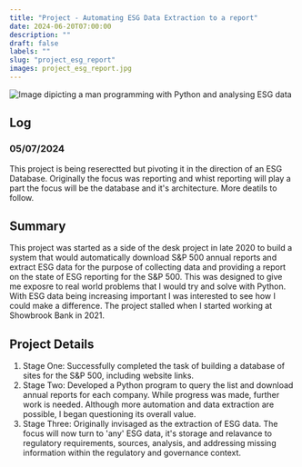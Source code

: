 ```yaml
---
title: "Project - Automating ESG Data Extraction to a report"
date: 2024-06-20T07:00:00
description: ""
draft: false
labels: ""
slug: "project_esg_report"
images: project_esg_report.jpg
---
```

<!-- {{< figure src="../../images/python_esg.jpg" title="An elephant at sunset" >}} -->

<p><img class="preview" src="../../images/python_esg.jpg" alt="Image dipicting a man programming with Python and analysing ESG data"></p>

## Log

 ### <span class="date">05/07/2024</span>
 
 This project is being reserectted but pivoting it in the direction of an ESG Database. Originally the focus was reporting and whist reporting will play a part the focus will be the database and it's architecture.  More deatils to follow.

## Summary

This project was started as a side of the desk project in late 2020 to build a system that would automatically download S&P 500 annual reports and extract ESG data for the purpose of collecting data and providing a report on the state of ESG reporting for the S&P 500.  This was designed to give me exposre to real world problems that I would try and solve with Python.  With ESG data being increasing important I was interested to see how I could make a difference. The project stalled when I started working at Showbrook Bank in 2021.

## Project Details

1. Stage One: Successfully completed the task of building a database of sites for the S&P 500, including website links.
2. Stage Two: Developed a Python program to query the list and download annual reports for each company. While progress was made, further work is needed. Although more automation and data extraction are possible, I began questioning its overall value.
3. Stage Three: Originally invisaged as the extraction of ESG data. The focus will now turn to 'any' ESG data, it's storage and relavance to regulatory requirements, sources, analysis, and addressing missing information within the regulatory and governance context.


